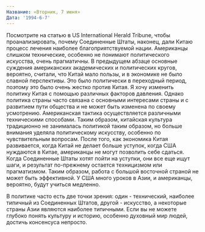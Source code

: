 ```yaml
---
Название: «Вторник, 7 июня»
Дата: '1994-6-7'
---
```


Посмотрите на статью в US International Herald Tribune, чтобы проанализировать, почему Соединенные Штаты, наконец, дали Китаю процесс лечения наиболее благоприятствуемой нации. Американцы слишком технические, особенно не понимают политического искусства, очень прагматичны. В предыдущем абзаце основные суждения американских академических и политических кругов, вероятно, считали, что Китай мало пользы, и в экономике не было славной перспективы. Это было политически в переходный период, поэтому это было очень жестко против Китая. Я хочу изменить политику Китая с помощью различных факторов давления. Однако политика страны часто связана с основными интересами страны и с развитием пути общества и не может быть изменена по своему усмотрению. Американская тактика осуществляется различными техническими способами. Таким образом, китайская культура традиционно не занималась политикой таким образом, но больше внимания уделяла политическому искусству, особенно по чувствительным вопросам. После того, как экономика Китая развивается, когда Китай не делает больше уступок, когда США нуждаются в Китае, американцы не могут позволить себе сдаться. Когда Соединенные Штаты хотят пойти на уступки, они все еще ищут шаги, и результат по-прежнему остается техницизмом или прагматизмом. Таким образом, работа с большой восточной страной не может быть эффективной. У США много уроков в Азии, и американцы, вероятно, будут учиться медленно.

В политике часто есть две точки зрения: один - технический, наиболее типичный из Соединенных Штатов, другой - искусство, а некоторые страны Азии являются наиболее типичными. Если вы не можете глубоко понять культуру и историю, особенно духовный мир людей, достичь консенсуса непросто.

